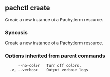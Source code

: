 ## pachctl create

Create a new instance of a Pachyderm resource.

### Synopsis


Create a new instance of a Pachyderm resource.

### Options inherited from parent commands

```
      --no-color   Turn off colors.
  -v, --verbose    Output verbose logs
```

